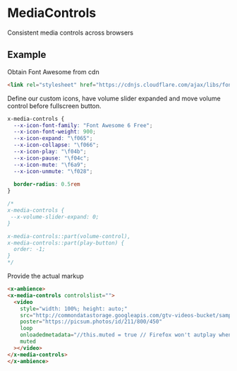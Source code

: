 <!--
  dest: components/MediaControls.html
-->
# MediaControls

Consistent media controls across browsers


## Example

<!-- Example -->

Obtain Font Awesome from cdn

```html
<link rel="stylesheet" href="https://cdnjs.cloudflare.com/ajax/libs/font-awesome/6.5.2/css/all.min.css" integrity="sha512-SnH5WK+bZxgPHs44uWIX+LLJAJ9/2PkPKZ5QiAj6Ta86w+fsb2TkcmfRyVX3pBnMFcV7oQPJkl9QevSCWr3W6A==" crossorigin="anonymous" referrerpolicy="no-referrer" />
```

Define our custom icons, have volume slider expanded and move volume control before fullscreen button.

```css
x-media-controls {
  --x-icon-font-family: "Font Awesome 6 Free";
  --x-icon-font-weight: 900;
  --x-icon-expand: "\f065";
  --x-icon-collapse: "\f066";
  --x-icon-play: "\f04b";
  --x-icon-pause: "\f04c";
  --x-icon-mute: "\f6a9";
  --x-icon-unmute: "\f028";
 
  border-radius: 0.5rem
}

/*
x-media-controls {
 --x-volume-slider-expand: 0;
}

x-media-controls::part(volume-control),
x-media-controls::part(play-button) {
  order: -1;
}
*/
```

Provide the actual markup

```html
<x-ambience>
<x-media-controls controlslist="">
  <video
    style="width: 100%; height: auto;"
    src="http://commondatastorage.googleapis.com/gtv-videos-bucket/sample/BigBuckBunny.mp4"
    poster="https://picsum.photos/id/211/800/450"
    loop
    onloadedmetadata="//this.muted = true // Firefox won't autplay when initially muted "
    muted
  ></video>
</x-media-controls>
</x-ambience>
```
